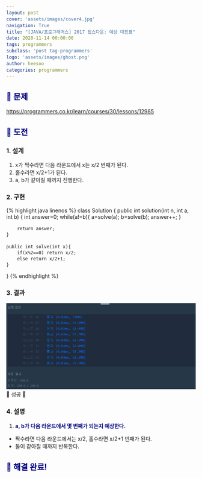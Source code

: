 ```yaml
---
layout: post
cover: 'assets/images/cover4.jpg'
navigation: True
title: "[JAVA/프로그래머스] 2017 팁스다운: 예상 대진표"
date: 2020-11-14 00:00:00
tags: programmers
subclass: 'post tag-programmers'
logo: 'assets/images/ghost.png'
author: heesoo
categories: programmers
---
```

## <span style="color:navy">👀 문제</span>
<https://programmers.co.kr/learn/courses/30/lessons/12985>

## <span style="color:navy">👊 도전</span>

### 1. 설계
1. x가 짝수라면 다음 라운드에서 x는 x/2 번째가 된다.
2. 홀수라면 x/2+1가 된다.
3. a, b가 같아질 때까지 진행한다.


### 2. 구현 
{% highlight java linenos %}
class Solution
{
    public int solution(int n, int a, int b)
    {
        int answer=0;
        while(a!=b){
            a=solve(a);
            b=solve(b);
            answer++;
        }

        return answer;
    }
    
    public int solve(int x){
        if(x%2==0) return x/2;
        else return x/2+1;
    }
}
{% endhighlight %}

### 3. 결과
![실행결과](./assets/images/201114_1.PNG)
🤟 성공 🤟  


### 4. 설명
1. **<span style="color:navy">a, b가 다음 라운드에서 몇 번째가 되는지 예상한다.</span>**
- 짝수라면 다음 라운드에서는 x/2, 홀수라면 x/2+1 번째가 된다.
- 둘이 같아질 때까지 반복한다.

## <span style="color:navy">👏 해결 완료!</span>
